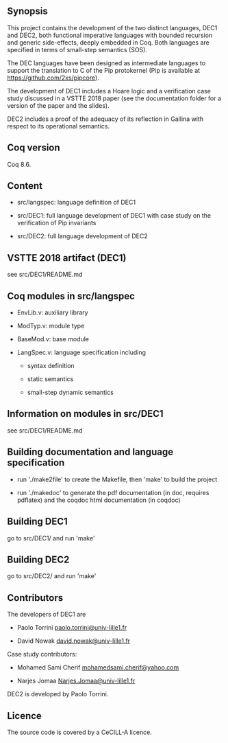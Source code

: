 
## Synopsis

This project contains the development of the two distinct languages,
DEC1 and DEC2, both functional imperative languages with bounded
recursion and generic side-effects, deeply embedded in Coq. Both
languages are specified in terms of small-step semantics (SOS).

The DEC languages have been designed as intermediate languages to
support the translation to C of the Pip protokernel (Pip is available
at https://github.com/2xs/pipcore).

The development of DEC1 includes a Hoare logic and a verification case
study discussed in a VSTTE 2018 paper (see the documentation folder
for a version of the paper and the slides).

DEC2 includes a proof of the adequacy of its reflection in Gallina
with respect to its operational semantics.


## Coq version

Coq 8.6.

## Content

* src/langspec: language definition of DEC1

* src/DEC1: full language development of DEC1 with 
            case study on the verification of Pip invariants

* src/DEC2: full language development of DEC2 


## VSTTE 2018 artifact (DEC1)

see src/DEC1/README.md

## Coq modules in src/langspec

* EnvLib.v: auxiliary library

* ModTyp.v: module type

* BaseMod.v: base module

* LangSpec.v: language specification including

  + syntax definition

  + static semantics

  + small-step dynamic semantics

## Information on modules in src/DEC1

   see src/DEC1/README.md

## Building documentation and language specification

* run './make2file' to create the Makefile, then 'make' to build the project

* run './makedoc' to generate the pdf documentation (in doc, requires
  pdflatex) and the coqdoc html documentation (in coqdoc)

## Building DEC1

  go to src/DEC1/ and run 'make'

## Building DEC2

  go to src/DEC2/ and run 'make'

## Contributors

The developers of DEC1 are

* Paolo Torrini <paolo.torrini@univ-lille1.fr> 

* David Nowak <david.nowak@univ-lille1.fr>

Case study contributors:

* Mohamed Sami Cherif <mohamedsami.cherif@yahoo.com> 

* Narjes Jomaa <Narjes.Jomaa@univ-lille1.fr>


DEC2 is developed by Paolo Torrini.


## Licence

  The source code is covered by a CeCILL-A licence.

